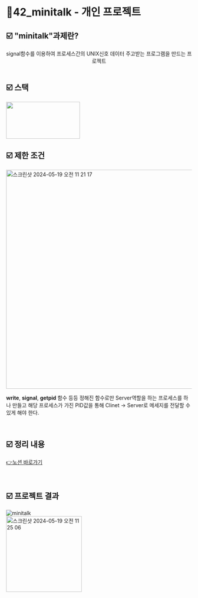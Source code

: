 # 📜42_minitalk - 개인 프로젝트


##  ☑️ "minitalk"과제란?
<div align="center">
  signal함수를 이용하여 프로세스간의 UNIX신호 데이터 주고받는 프로그램을 만드는 프로젝트
</div>

<br />

##  ☑️ 스택

<img src="https://github.com/exceed96/Personal_42Libft/assets/90549959/5c7c2c98-78af-4d14-96da-dcc8a8b9270b" width="200" height="100" />


<br />

##  ☑️ 제한 조건
<img width="593" alt="스크린샷 2024-05-19 오전 11 21 17" src="https://github.com/exceed96/Personal_42Minitalk/assets/90549959/df548397-7412-49ba-8283-700fd04f0121">

<strong>write</strong>, <strong>signal</strong>, <strong>getpid</strong> 함수 등등 정해진 함수로만 Server역할을 하는 프로세스를 하나 만들고 해당 프로세스가 가진 PID값을 통해 Clinet -> Server로 메세지를 전달할 수 있게 해야 한다.

<br />

## ☑️ 정리 내용

[👉노션 바로가기](https://www.notion.so/minitalk-819f1ff1c3f3403bb201da68c43bb214?pvs=4)

<br />

## ☑️ 프로젝트 결과
![minitalk](https://github.com/exceed96/Personal_42Minitalk/assets/90549959/b1546f1f-ee54-48d4-9e0b-c1a3dda17428)
<br />
<img width="205" alt="스크린샷 2024-05-19 오전 11 25 06" src="https://github.com/exceed96/Personal_42Minitalk/assets/90549959/7c09c03c-c823-4248-8ff4-b4f6ef56c58d">

